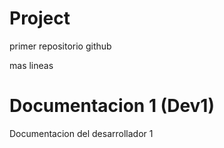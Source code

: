 # Project
primer repositorio github

mas lineas

# Documentacion 1 (Dev1)
Documentacion del desarrollador 1